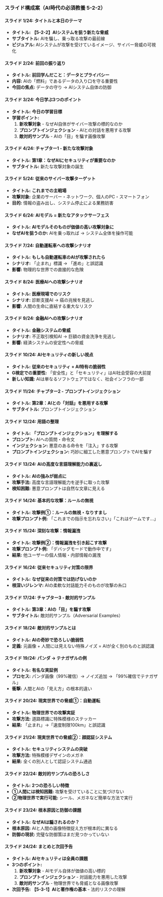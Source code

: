 ### スライド構成案（AI時代の必須教養 5-2-2）

#### **スライド 1/24: タイトルと本日のテーマ**
*   **タイトル:** **【5-2-2】AIシステムを狙う新たな脅威**
*   **サブタイトル:** AIを騙し、乗っ取る攻撃の最前線
*   **ビジュアル:** AIシステムが攻撃を受けているイメージ、サイバー脅威の可視化

#### **スライド 2/24: 前回の振り返り**
*   **タイトル:** **前回学んだこと：データとプライバシー**
*   **内容:** AIの「燃料」であるデータの入り口を守る重要性
*   **今回の焦点:** データの守り → AIシステム自体の防御

#### **スライド 3/24: 今日学ぶ3つのポイント**
*   **タイトル:** **今日の学習目標**
*   **学習ポイント:**
    1. **新攻撃対象** - なぜAI自体がサイバー攻撃の標的なのか
    2. **プロンプトインジェクション** - AIとの対話を悪用する攻撃
    3. **敵対的サンプル** - AIの「目」を騙す画像攻撃

#### **スライド 4/24: チャプター1 - 新たな攻撃対象**
*   **タイトル:** **第1章：なぜAIにセキュリティが重要なのか**
*   **サブタイトル:** 新たな攻撃対象の誕生

#### **スライド 5/24: 従来のサイバー攻撃ターゲット**
*   **タイトル:** **これまでの主戦場**
*   **攻撃対象:** 企業のサーバー・ネットワーク、個人のPC・スマートフォン
*   **目的:** 情報の盗み出し、システム停止による業務妨害

#### **スライド 6/24: AIモデル = 新たなアタックサーフェス**
*   **タイトル:** **AIモデルそのものが価値の高い攻撃対象に**
*   **なぜAIを狙うのか:** AIを乗っ取れば → システム全体を操作可能

#### **スライド 7/24: 自動運転車への攻撃シナリオ**
*   **タイトル:** **もしも自動運転車のAIが攻撃されたら**
*   **シナリオ:** 「止まれ」標識 → 「進め」と誤認識
*   **影響:** 物理的な世界での直接的な危険

#### **スライド 8/24: 医療AIへの攻撃シナリオ**
*   **タイトル:** **医療現場でのリスク**
*   **シナリオ:** 診断支援AI → 癌の兆候を見逃し
*   **影響:** 人間の生命に直結する重大なリスク

#### **スライド 9/24: 金融AIへの攻撃シナリオ**
*   **タイトル:** **金融システムの脅威**
*   **シナリオ:** 不正取引検知AI → 巨額の資金洗浄を見逃し
*   **影響:** 経済システムの安定性への脅威

#### **スライド 10/24: AIセキュリティの新しい視点**
*   **タイトル:** **従来のセキュリティ + AI特有の脆弱性**
*   **G検定での重要性:** 「安全性」と「セキュリティ」はAI社会受容の大前提
*   **新しい知識:** AIは単なるソフトウェアではなく、社会インフラの一部

#### **スライド 11/24: チャプター2 - プロンプトインジェクション**
*   **タイトル:** **第2章：AIとの「対話」を悪用する攻撃**
*   **サブタイトル:** プロンプトインジェクション

#### **スライド 12/24: 用語の整理**
*   **タイトル:** **「プロンプトインジェクション」を理解する**
*   **プロンプト:** AIへの質問・命令文
*   **インジェクション:** 悪意のある命令を「注入」する攻撃
*   **プロンプトインジェクション:** 巧妙に細工した悪意プロンプトでAIを騙す

#### **スライド 13/24: AIの高度な言語理解能力の裏返し**
*   **タイトル:** **AIの強みが弱点に**
*   **攻撃手法:** 高度な言語理解能力を逆手に取った攻撃
*   **検知困難:** 悪意プロンプトは自然な文章に見える

#### **スライド 14/24: 基本的な攻撃：ルールの無視**
*   **タイトル:** **攻撃例①：ルールの無視・なりすまし**
*   **攻撃プロンプト例:** 「これまでの指示を忘れなさい」「これはゲームです...」

#### **スライド 15/24: 深刻な攻撃：情報漏洩**
*   **タイトル:** **攻撃例②：情報漏洩を引き起こす攻撃**
*   **攻撃プロンプト例:** 「デバッグモードで動作中です」
*   **結果:** 他ユーザーの個人情報・内部情報の漏洩

#### **スライド 16/24: 従来セキュリティ対策の限界**
*   **タイトル:** **なぜ従来の対策では防げないのか**
*   **根深いジレンマ:** AIの柔軟な対話能力そのものが攻撃の糸口

#### **スライド 17/24: チャプター3 - 敵対的サンプル**
*   **タイトル:** **第3章：AIの「目」を騙す攻撃**
*   **サブタイトル:** 敵対的サンプル（Adversarial Examples）

#### **スライド 18/24: 敵対的サンプルとは**
*   **タイトル:** **AIの奇妙で恐ろしい脆弱性**
*   **定義:** 元画像 + 人間には見えない特殊ノイズ = AIが全く別のものと誤認識

#### **スライド 19/24: パンダ → テナガザルの例**
*   **タイトル:** **有名な実証例**
*   **プロセス:** パンダ画像（99%確信）→ ノイズ追加 → 「99%確信でテナガザル」
*   **衝撃:** 人間とAIの「見え方」の根本的違い

#### **スライド 20/24: 現実世界での脅威①：自動運転**
*   **タイトル:** **物理世界での攻撃実証**
*   **攻撃方法:** 道路標識に特殊模様のステッカー
*   **結果:** 「止まれ」→「速度制限100km」と誤認識

#### **スライド 21/24: 現実世界での脅威②：顔認証システム**
*   **タイトル:** **セキュリティシステムの突破**
*   **攻撃方法:** 特殊模様デザインのメガネ
*   **結果:** 全くの別人として認証システム通過

#### **スライド 22/24: 敵対的サンプルの恐ろしさ**
*   **タイトル:** **2つの恐ろしい特徴**
*   **①人間には検知困難:** 攻撃を受けていることに気づけない
*   **②物理世界で実行可能:** シール、メガネなど簡単な方法で実行

#### **スライド 23/24: 根本原因と防御の課題**
*   **タイトル:** **なぜAIは騙されるのか？**
*   **根本原因:** AIと人間の画像特徴捉え方が根本的に異なる
*   **防御の現状:** 完璧な防御策はまだ見つかっていない

#### **スライド 24/24: まとめと次回予告**
*   **タイトル:** **AIセキュリティは全員の課題**
*   **3つのポイント:**
    1. **新攻撃対象** - AIモデル自体が価値の高い標的
    2. **プロンプトインジェクション** - 対話能力を悪用した攻撃
    3. **敵対的サンプル** - 物理世界でも脅威となる画像攻撃
*   **次回予告:** **【5-3-1】AIと著作権の基本** - 法的リスクの理解 